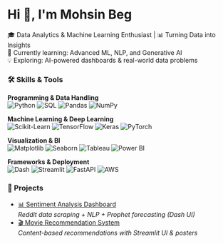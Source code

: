 # Hi 👋, I'm Mohsin Beg  
🎓 Data Analytics & Machine Learning Enthusiast | 📊 Turning Data into Insights  
🌱 Currently learning: Advanced ML, NLP, and Generative AI  
💡 Exploring: AI-powered dashboards & real-world data problems  


### 🛠️ Skills & Tools

**Programming & Data Handling**  
![Python](https://img.shields.io/badge/Python-3776AB?style=flat&logo=python&logoColor=white)
![SQL](https://img.shields.io/badge/SQL-025E8C?style=flat&logo=postgresql&logoColor=white)
![Pandas](https://img.shields.io/badge/Pandas-150458?style=flat&logo=pandas)
![NumPy](https://img.shields.io/badge/NumPy-013243?style=flat&logo=numpy)

**Machine Learning & Deep Learning**  
![Scikit-Learn](https://img.shields.io/badge/Scikit--Learn-F7931E?style=flat&logo=scikit-learn&logoColor=white)
![TensorFlow](https://img.shields.io/badge/TensorFlow-FF6F00?style=flat&logo=tensorflow&logoColor=white)
![Keras](https://img.shields.io/badge/Keras-D00000?style=flat&logo=keras&logoColor=white)
![PyTorch](https://img.shields.io/badge/PyTorch-EE4C2C?style=flat&logo=pytorch&logoColor=white)

**Visualization & BI**  
![Matplotlib](https://img.shields.io/badge/Matplotlib-013243?style=flat&logo=plotly&logoColor=white)
![Seaborn](https://img.shields.io/badge/Seaborn-76B900?style=flat&logo=python&logoColor=white)
![Tableau](https://img.shields.io/badge/Tableau-E97627?style=flat&logo=tableau&logoColor=white)
![Power BI](https://img.shields.io/badge/Power%20BI-F2C811?style=flat&logo=powerbi&logoColor=black)

**Frameworks & Deployment**  
![Dash](https://img.shields.io/badge/Plotly%20Dash-3F4F75?style=flat&logo=plotly&logoColor=white)
![Streamlit](https://img.shields.io/badge/Streamlit-FF4B4B?style=flat&logo=streamlit&logoColor=white)
![FastAPI](https://img.shields.io/badge/FastAPI-009688?style=flat&logo=fastapi&logoColor=white)
![AWS](https://img.shields.io/badge/AWS-232F3E?style=flat&logo=amazonaws&logoColor=white)

### 🚀 Projects
- [📊 Sentiment Analysis Dashboard](https://github.com/MohsinBeg6692/Project)  
  *Reddit data scraping + NLP + Prophet forecasting (Dash UI)*  
- [🎬 Movie Recommendation System](https://github.com/MohsinBeg6692/Content-Based-Movie-Recommender-System-)  
  *Content-based recommendations with Streamlit UI & posters*  
